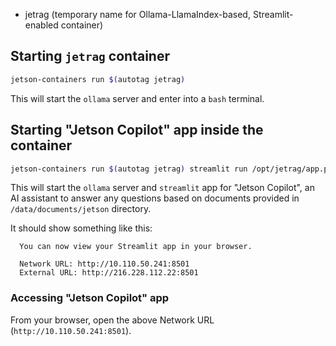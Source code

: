 
* jetrag (temporary name for Ollama-LlamaIndex-based, Streamlit-enabled container)

## Starting `jetrag` container

```bash
jetson-containers run $(autotag jetrag)
```

This will start the `ollama` server and enter into a `bash` terminal.

## Starting "Jetson Copilot" app inside the container

```bash
jetson-containers run $(autotag jetrag) streamlit run /opt/jetrag/app.py
```

This will start the `ollama` server and `streamlit` app for "Jetson Copilot", an AI assistant to answer any questions based on documents provided in `/data/documents/jetson` directory.

It should show something like this:

```
  You can now view your Streamlit app in your browser.

  Network URL: http://10.110.50.241:8501
  External URL: http://216.228.112.22:8501
```

### Accessing "Jetson Copilot" app 

From your browser, open the above Network URL (`http://10.110.50.241:8501`).
